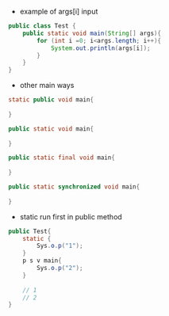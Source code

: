 * example of args[i] input

```java
public class Test {
	public static void main(String[] args){
        for (int i =0; i<args.length; i++){
            System.out.println(args[i]);
        }
    }
}
```

* other main ways

```java
static public void main{
    
}

public static void main{
    
}

public static final void main{
    
}

public static synchronized void main{
    
}

```

* static run first in public method

```java
public Test{
    static {
        Sys.o.p("1");
    }
    p s v main{
        Sys.o.p("2");
    }
    
    // 1
    // 2
}
```

